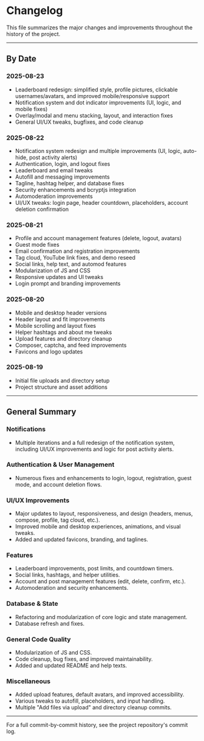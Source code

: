# Changelog

This file summarizes the major changes and improvements throughout the history of the project.

---

## By Date


### 2025-08-23
- Leaderboard redesign: simplified style, profile pictures, clickable usernames/avatars, and improved mobile/responsive support
- Notification system and dot indicator improvements (UI, logic, and mobile fixes)
- Overlay/modal and menu stacking, layout, and interaction fixes
- General UI/UX tweaks, bugfixes, and code cleanup

### 2025-08-22
- Notification system redesign and multiple improvements (UI, logic, auto-hide, post activity alerts)
- Authentication, login, and logout fixes
- Leaderboard and email tweaks
- Autofill and messaging improvements
- Tagline, hashtag helper, and database fixes
- Security enhancements and bcryptjs integration
- Automoderation improvements
- UI/UX tweaks: login page, header countdown, placeholders, account deletion confirmation

### 2025-08-21
- Profile and account management features (delete, logout, avatars)
- Guest mode fixes
- Email confirmation and registration improvements
- Tag cloud, YouTube link fixes, and demo reseed
- Social links, help text, and automod features
- Modularization of JS and CSS
- Responsive updates and UI tweaks
- Login prompt and branding improvements

### 2025-08-20
- Mobile and desktop header versions
- Header layout and fit improvements
- Mobile scrolling and layout fixes
- Helper hashtags and about me tweaks
- Upload features and directory cleanup
- Composer, captcha, and feed improvements
- Favicons and logo updates

### 2025-08-19
- Initial file uploads and directory setup
- Project structure and asset additions

---

## General Summary

### Notifications
- Multiple iterations and a full redesign of the notification system, including UI/UX improvements and logic for post activity alerts.

### Authentication & User Management
- Numerous fixes and enhancements to login, logout, registration, guest mode, and account deletion flows.

### UI/UX Improvements
- Major updates to layout, responsiveness, and design (headers, menus, compose, profile, tag cloud, etc.).
- Improved mobile and desktop experiences, animations, and visual tweaks.
- Added and updated favicons, branding, and taglines.

### Features
- Leaderboard improvements, post limits, and countdown timers.
- Social links, hashtags, and helper utilities.
- Account and post management features (edit, delete, confirm, etc.).
- Automoderation and security enhancements.

### Database & State
- Refactoring and modularization of core logic and state management.
- Database refresh and fixes.

### General Code Quality
- Modularization of JS and CSS.
- Code cleanup, bug fixes, and improved maintainability.
- Added and updated README and help texts.

### Miscellaneous
- Added upload features, default avatars, and improved accessibility.
- Various tweaks to autofill, placeholders, and input handling.
- Multiple "Add files via upload" and directory cleanup commits.

---

For a full commit-by-commit history, see the project repository's commit log.
